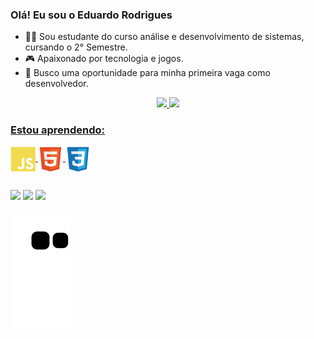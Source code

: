 ### Olá! Eu sou o Eduardo Rodrigues


- 🧑‍💻 Sou estudante do curso análise e desenvolvimento de sistemas, cursando o 2° Semestre.
- 🎮 Apaixonado por tecnologia e jogos.
- 🤗 Busco uma oportunidade para minha primeira vaga como desenvolvedor.
<div align="center">
  <a href="https://github.com/eduardorodri">
  <img height="180em" src="https://github-readme-stats.vercel.app/api?username=eduardorodri&show_icons=true&theme=midnight-purple&include_all_commits=true&count_private=true"/>
  <img height="180em" src="https://github-readme-stats.vercel.app/api/top-langs/?username=eduardorodri&layout=compact&langs_count=7&theme=midnight-purple"/>
</div>

### Estou aprendendo:

  <img align="center" alt="Rafa-Js" height="40" width="40" src="https://raw.githubusercontent.com/devicons/devicon/master/icons/javascript/javascript-plain.svg">
  <img align="center" alt="Rafa-HTML" height="40" width="40" src="https://raw.githubusercontent.com/devicons/devicon/master/icons/html5/html5-original.svg">
  <img align="center" alt="Rafa-CSS" height="40" width="40" src="https://raw.githubusercontent.com/devicons/devicon/master/icons/css3/css3-original.svg">

 ##
 
 <div> 


  <a href="https://www.instagram.com/eduardorodr_/" target="_blank"><img src="https://img.shields.io/badge/-Instagram-%23E4405F?style=for-the-badge&logo=instagram&logoColor=white" target="_blank"></a>
  <a href = "mailto:eduardo-94rodrigues@outlook.com"><img src="https://img.shields.io/badge/-Email-%23333?style=for-the-badge&logo=gmail&logoColor=white" target="_blank"></a>
  <a href="https://www.linkedin.com/in/eduardo-rodrigues-19ba7b234/" target="_blank"><img src="https://img.shields.io/badge/-LinkedIn-%230077B5?style=for-the-badge&logo=linkedin&logoColor=white" target="_blank"></a> 
 
  ![Snake animation](https://github.com/eduardorodri/eduardorodri/blob/output/github-contribution-grid-snake.svg)
 
</div>


